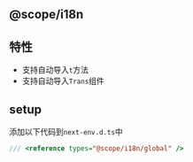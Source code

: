 ## @scope/i18n

## 特性

- 支持自动导入`t`方法
- 支持自动导入`Trans`组件

## setup

添加以下代码到`next-env.d.ts`中

```ts
/// <reference types="@scope/i18n/global" />
```
